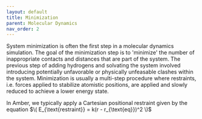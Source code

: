 ```yaml
---
layout: default
title: Minimization
parent: Molecular Dynamics
nav_order: 2
---
```


System minimization is often the first step in a molecular dynamics simulation. The goal of the minimization step is to 'minimize' the number of inappropriate contacts and distances that are part of the system. The previous step of adding hydrogens and solvating the system involved introducing potentially unfavorable or physically unfeasable clashes within the system. Minimization is usually a multi-step procedure where restraints, i.e. forces applied to stabilize atomistic positions, are applied and slowly reduced to achieve a lower energy state. 

In Amber, we typically apply a Cartesian positional restraint given by the equation $\( E_{\text{restraint}} = k(r - r_{\text{eq}})^2 \)$


